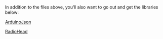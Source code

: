 In addition to the files above, you'll also want to go out and get the libraries below:

[ArduinoJson](https://arduinojson.org/)

[RadioHead](http://www.airspayce.com/mikem/arduino/RadioHead/)

